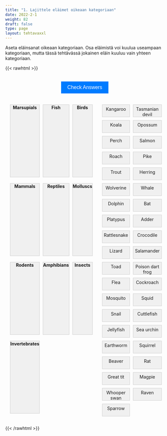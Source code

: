 ```yaml
---
title: "1. Lajittele eläimet oikeaan kategoriaan"
date: 2022-2-1
weight: 82
draft: false
type: page
layout: tehtavaxxl
---
```

Aseta eläinsanat oikeaan kategoriaan. Osa eläimistä voi kuulua useampaan kategoriaan, mutta tässä tehtävässä jokainen eläin kuuluu vain yhteen kategoriaan.

{{< rawhtml >}}

<div class="tarkista">
 <button id="check-button">Check Answers</button> 
</div>

   <div class="game-area">
      <div class="categories">
        <div class="category" data-category="marsupial"><b>Marsupials</b></div>
        <div class="category" data-category="fish"><b>Fish</b></div>
        <div class="category" data-category="bird"><b>Birds</b></div>
        <div class="category" data-category="mammal"><b>Mammals</b></div>
        <div class="category" data-category="reptile"><b>Reptiles</b></div>
        <div class="category" data-category="mollusc"><b>Molluscs</b></div>
        <div class="category" data-category="rodent"><b>Rodents</b></div>
        <div class="category" data-category="amphibian"><b>Amphibians</b></div>
        <div class="category" data-category="insect"><b>Insects</b></div>
        <div class="category" data-category="invertebrate"><b>Invertebrates</b></div>
      </div>
            <div class="animals">
        <div class="animal" draggable="true" data-category="marsupial">Kangaroo</div>
        <div class="animal" draggable="true" data-category="marsupial">Tasmanian devil</div>
        <div class="animal" draggable="true" data-category="marsupial">Koala</div>
        <div class="animal" draggable="true" data-category="marsupial">Opossum</div>
        <div class="animal" draggable="true" data-category="fish">Perch</div>
        <div class="animal" draggable="true" data-category="fish">Salmon</div>
        <div class="animal" draggable="true" data-category="fish">Roach</div>
        <div class="animal" draggable="true" data-category="fish">Pike</div>
        <div class="animal" draggable="true" data-category="fish">Trout</div>
        <div class="animal" draggable="true" data-category="fish">Herring</div>
        <div class="animal" draggable="true" data-category="mammal">Wolverine</div>
        <div class="animal" draggable="true" data-category="mammal">Whale</div>
        <div class="animal" draggable="true" data-category="mammal">Dolphin</div>
        <div class="animal" draggable="true" data-category="mammal">Bat</div>
        <div class="animal" draggable="true" data-category="mammal">Platypus</div>
        <div class="animal" draggable="true" data-category="reptile">Adder</div>
        <div class="animal" draggable="true" data-category="reptile">Rattlesnake</div>
        <div class="animal" draggable="true" data-category="reptile">Crocodile</div>
        <div class="animal" draggable="true" data-category="reptile">Lizard</div>
        <div class="animal" draggable="true" data-category="amphibian">Salamander</div>
        <div class="animal" draggable="true" data-category="amphibian">Toad</div>
        <div class="animal" draggable="true" data-category="amphibian">Poison dart frog</div>
        <div class="animal" draggable="true" data-category="insect">Flea</div>
        <div class="animal" draggable="true" data-category="insect">Cockroach</div>
        <div class="animal" draggable="true" data-category="insect">Mosquito</div>
        <div class="animal" draggable="true" data-category="mollusc">Squid</div>
        <div class="animal" draggable="true" data-category="mollusc">Snail</div>
        <div class="animal" draggable="true" data-category="mollusc">Cuttlefish</div>
        <div class="animal" draggable="true" data-category="invertebrate">Jellyfish</div>
        <div class="animal" draggable="true" data-category="invertebrate">Sea urchin</div>
        <div class="animal" draggable="true" data-category="invertebrate">Earthworm</div>
        <div class="animal" draggable="true" data-category="rodent">Squirrel</div>
        <div class="animal" draggable="true" data-category="rodent">Beaver</div>
        <div class="animal" draggable="true" data-category="rodent">Rat</div>
        <div class="animal" draggable="true" data-category="bird">Great tit</div>
        <div class="animal" draggable="true" data-category="bird">Magpie</div>
        <div class="animal" draggable="true" data-category="bird">Whooper swan</div>
        <div class="animal" draggable="true" data-category="bird">Raven</div>
        <div class="animal" draggable="true" data-category="bird">Sparrow</div>
            </div>
      </div> 
        
<style>

.tarkista {
    display: flex;
    align-items: center;
    justify-content: center;
}

.game-area {
    display: flex;
    justify-content: space-between;
    margin-top: 20px;
   text-align: center;
}

.categories {
    flex: 1;
    padding: 10px;
    display: grid;
    grid-template-columns: repeat(3, 1fr);

}

.category {
    background-color: #f0f0f0;
    margin: 5px;
    border: 1px solid #ccc;
    cursor: pointer;
    margin-bottom: 1em;
    padding-bottom: 1em;
}

.dark .category {
    background-color: #181818;
}

.animals {
    grid-template-columns: repeat(2, 1fr);
    flex: .5;
    padding: 10px;
    display: grid;
    align-content: flex-start;

}

.animal {
    background-color: #f0f0f0;
    border: 1px solid #ccc;
    padding: 5px;
    margin: 5px;
    cursor: pointer;
    height: 2em;
}

.dark .animal {
    background-color: #1F2937;
    color: white;
    border: 1px solid #000000;
}


#check-button {
    margin-top: 20px;
    padding: 10px 20px;
    font-size: 16px;
    background-color: #007bff;
    color: #fff;
    border: none;
    cursor: pointer;
}

#check-button:hover {
    background-color: #0056b3;
}

#hello{
    background: url(/img/kansikuvat/kurssivalikot/lajittelu.jpg)
}
  
#hello h {
    font-size: 2.5em!important;
}

</style>

<script>
function shuffleArray(array) {
    for (let i = array.length - 1; i > 0; i--) {
        const j = Math.floor(Math.random() * (i + 1));
        [array[i], array[j]] = [array[j], array[i]];
    }
}

const animals = document.querySelectorAll('.animal');
const categories = document.querySelectorAll('.category');
const checkButton = document.getElementById('check-button');
let answersChecked = false;
let currentDraggedItem = null;

// Shuffle the animals' order
const animalsArray = Array.from(animals);
shuffleArray(animalsArray);

animalsArray.forEach((animal, index) => {
    animal.style.order = index;
});

animals.forEach((animal) => {
    animal.addEventListener('dragstart', (e) => {
        currentDraggedItem = animal;
        e.dataTransfer.setData('text/plain', animal.textContent);
    });

    animal.addEventListener('dragend', () => {
        currentDraggedItem = null;
    });
});

categories.forEach((category) => {
    category.addEventListener('dragover', (e) => {
        e.preventDefault();
    });

    category.addEventListener('drop', (e) => {
        e.preventDefault();
        if (currentDraggedItem) {
            const categoryType = category.getAttribute('data-category');
            if (currentDraggedItem.getAttribute('data-category') === categoryType) {
                currentDraggedItem.classList.add('correct');
            } else {
                currentDraggedItem.classList.add('incorrect');
            }
            category.appendChild(currentDraggedItem);
            currentDraggedItem = null;
        }
    });
});

checkButton.addEventListener('click', () => {
    animals.forEach((animal) => {
        if (animal.classList.contains('correct')) {
            animal.style.backgroundColor = '#2dceb1'
            animal.style.color = 'white'
            animal.removeAttribute('draggable');
        } else if (animal.classList.contains('incorrect')) {
            animal.style.backgroundColor = '#ff383e';
            animal.style.color = 'white'
        }
    });
});

function drop(ev) {
    ev.preventDefault();
    var data=ev.dataTransfer.getData("Text");
    ev.target.appendChild(document.getElementById(data));
}

    var stop = true;
    $(".draggable").on("drag", function (e) {

        stop = true;

        if (e.originalEvent.clientY < 150) {
            stop = false;
            scroll(-1)
        }

        if (e.originalEvent.clientY > ($(window).height() - 150)) {
            stop = false;
            scroll(1)
        }

    });

    $(".draggable").on("dragend", function (e) {
         stop = true;
    });

    var scroll = function (step) {
        var scrollY = $(window).scrollTop();
        $(window).scrollTop(scrollY + step);
        if (!stop) {
            setTimeout(function () { scroll(step) }, 20);
        }
    }

</script>

{{< /rawhtml >}}
